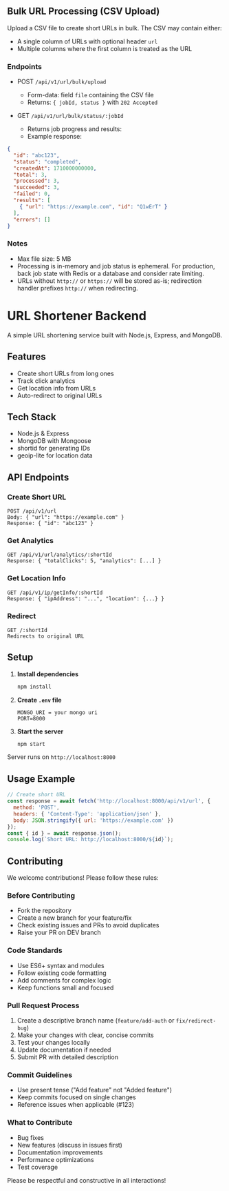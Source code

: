 ## Bulk URL Processing (CSV Upload)

Upload a CSV file to create short URLs in bulk. The CSV may contain either:
- A single column of URLs with optional header `url`
- Multiple columns where the first column is treated as the URL

### Endpoints

- POST `/api/v1/url/bulk/upload`
  - Form-data: field `file` containing the CSV file
  - Returns: `{ jobId, status }` with `202 Accepted`

- GET `/api/v1/url/bulk/status/:jobId`
  - Returns job progress and results:
  - Example response:

```json
{
  "id": "abc123",
  "status": "completed",
  "createdAt": 1710000000000,
  "total": 3,
  "processed": 3,
  "succeeded": 3,
  "failed": 0,
  "results": [
    { "url": "https://example.com", "id": "Q1wErT" }
  ],
  "errors": []
}
```

### Notes
- Max file size: 5 MB
- Processing is in-memory and job status is ephemeral. For production, back job state with Redis or a database and consider rate limiting.
- URLs without `http://` or `https://` will be stored as-is; redirection handler prefixes `http://` when redirecting.
# URL Shortener Backend

A simple URL shortening service built with Node.js, Express, and MongoDB.

## Features

- Create short URLs from long ones
- Track click analytics
- Get location info from URLs
- Auto-redirect to original URLs

## Tech Stack

- Node.js & Express
- MongoDB with Mongoose
- shortid for generating IDs
- geoip-lite for location data

## API Endpoints

### Create Short URL
```
POST /api/v1/url
Body: { "url": "https://example.com" }
Response: { "id": "abc123" }
```

### Get Analytics
```
GET /api/v1/url/analytics/:shortId
Response: { "totalClicks": 5, "analytics": [...] }
```

### Get Location Info
```
GET /api/v1/ip/getInfo/:shortId
Response: { "ipAddress": "...", "location": {...} }
```

### Redirect
```
GET /:shortId
Redirects to original URL
```

## Setup

1. **Install dependencies**
   ```bash
   npm install
   ```

2. **Create `.env` file**
   ```env
   MONGO_URI = your mongo uri
   PORT=8000
   ```

3. **Start the server**
   ```bash
   npm start
   ```

Server runs on `http://localhost:8000`

## Usage Example

```javascript
// Create short URL
const response = await fetch('http://localhost:8000/api/v1/url', {
  method: 'POST',
  headers: { 'Content-Type': 'application/json' },
  body: JSON.stringify({ url: 'https://example.com' })
});
const { id } = await response.json();
console.log(`Short URL: http://localhost:8000/${id}`);
```

## Contributing

We welcome contributions! Please follow these rules:

### Before Contributing
- Fork the repository
- Create a new branch for your feature/fix
- Check existing issues and PRs to avoid duplicates
- Raise your PR on DEV branch

### Code Standards
- Use ES6+ syntax and modules
- Follow existing code formatting
- Add comments for complex logic
- Keep functions small and focused

### Pull Request Process
1. Create a descriptive branch name (`feature/add-auth` or `fix/redirect-bug`)
2. Make your changes with clear, concise commits
3. Test your changes locally
4. Update documentation if needed
5. Submit PR with detailed description

### Commit Guidelines
- Use present tense ("Add feature" not "Added feature")
- Keep commits focused on single changes
- Reference issues when applicable (#123)

### What to Contribute
- Bug fixes
- New features (discuss in issues first)
- Documentation improvements
- Performance optimizations
- Test coverage

Please be respectful and constructive in all interactions!
